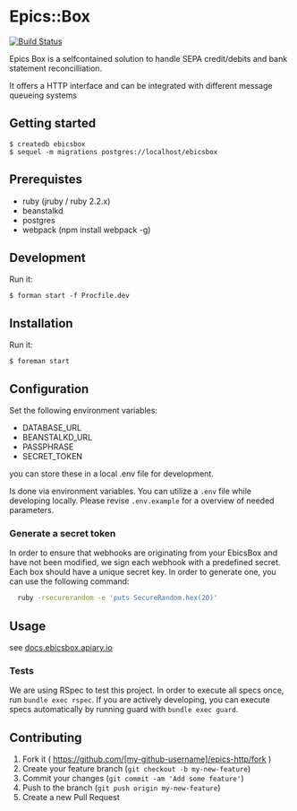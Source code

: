 # Epics::Box

[![Build Status](https://magnum.travis-ci.com/railslove/epics-box.svg?token=AM3M96RpNyP5z4TXrjkp&branch=master)](https://magnum.travis-ci.com/railslove/epics-box)

Epics Box is a selfcontained solution to handle SEPA credit/debits and bank statement
reconcilliation.

It offers a HTTP interface and can be integrated with different message queueing systems

## Getting started

    $ createdb ebicsbox
    $ sequel -m migrations postgres://localhost/ebicsbox

## Prerequistes

* ruby (jruby / ruby 2.2.x)
* beanstalkd
* postgres
* webpack (npm install webpack -g)

## Development

Run it: 

    $ forman start -f Procfile.dev


## Installation

Run it:

    $ foreman start

## Configuration

Set the following environment variables: 

* DATABASE_URL
* BEANSTALKD_URL
* PASSPHRASE
* SECRET_TOKEN

you can store these in a local .env file for development.

Is done via environment variables. You can utilize a `.env` file while
developing locally. Please revise `.env.example` for a overview
of needed parameters.

### Generate a secret token

In order to ensure that webhooks are originating from your EbicsBox and have not been modified, we
sign each webhook with a predefined secret. Each box should have a unique secret key. In order to
generate one, you can use the following command:

```bash
  ruby -rsecurerandom -e 'puts SecureRandom.hex(20)'
```

## Usage

see [docs.ebicsbox.apiary.io](http://docs.ebicsbox.apiary.io)

### Tests

We are using RSpec to test this project. In order to execute all specs once, run ```bundle exec rspec```.
If you are actively developing, you can execute specs automatically by running guard with ```bundle exec guard```.


## Contributing

1. Fork it ( https://github.com/[my-github-username]/epics-http/fork )
2. Create your feature branch (`git checkout -b my-new-feature`)
3. Commit your changes (`git commit -am 'Add some feature'`)
4. Push to the branch (`git push origin my-new-feature`)
5. Create a new Pull Request
